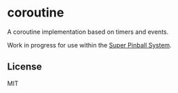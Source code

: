 # coroutine

A coroutine implementation based on timers and events.

Work in progress for use within the [Super Pinball System](https://github.com/drop-target-pinball/spin).

## License

MIT
